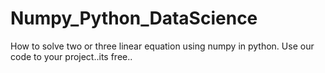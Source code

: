 # Numpy_Python_DataScience
How to solve two or three linear equation using numpy in python.
Use our code to your project..its free..
